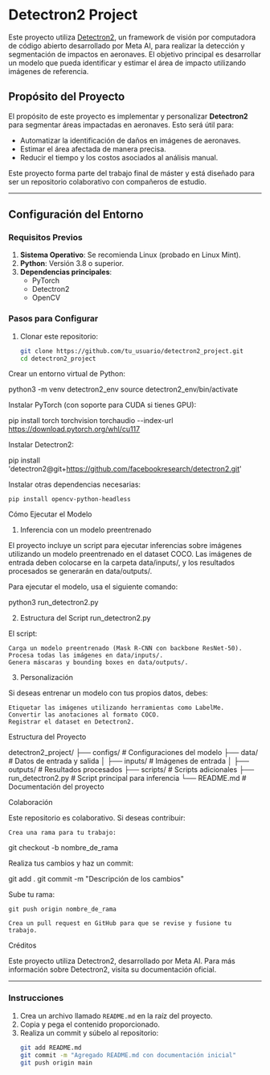 # Detectron2 Project

Este proyecto utiliza [Detectron2](https://github.com/facebookresearch/detectron2), un framework de visión por computadora de código abierto desarrollado por Meta AI, para realizar la detección y segmentación de impactos en aeronaves. El objetivo principal es desarrollar un modelo que pueda identificar y estimar el área de impacto utilizando imágenes de referencia.

## Propósito del Proyecto

El propósito de este proyecto es implementar y personalizar **Detectron2** para segmentar áreas impactadas en aeronaves. Esto será útil para:
- Automatizar la identificación de daños en imágenes de aeronaves.
- Estimar el área afectada de manera precisa.
- Reducir el tiempo y los costos asociados al análisis manual.

Este proyecto forma parte del trabajo final de máster y está diseñado para ser un repositorio colaborativo con compañeros de estudio.

---

## Configuración del Entorno

### Requisitos Previos

1. **Sistema Operativo**: Se recomienda Linux (probado en Linux Mint).
2. **Python**: Versión 3.8 o superior.
3. **Dependencias principales**:
   - PyTorch
   - Detectron2
   - OpenCV

### Pasos para Configurar

1. Clonar este repositorio:
   ```bash
   git clone https://github.com/tu_usuario/detectron2_project.git
   cd detectron2_project

Crear un entorno virtual de Python:

python3 -m venv detectron2_env
source detectron2_env/bin/activate

Instalar PyTorch (con soporte para CUDA si tienes GPU):

pip install torch torchvision torchaudio --index-url https://download.pytorch.org/whl/cu117

Instalar Detectron2:

pip install 'detectron2@git+https://github.com/facebookresearch/detectron2.git'

Instalar otras dependencias necesarias:

    pip install opencv-python-headless

Cómo Ejecutar el Modelo
1. Inferencia con un modelo preentrenado

El proyecto incluye un script para ejecutar inferencias sobre imágenes utilizando un modelo preentrenado en el dataset COCO. Las imágenes de entrada deben colocarse en la carpeta data/inputs/, y los resultados procesados se generarán en data/outputs/.

Para ejecutar el modelo, usa el siguiente comando:

python3 run_detectron2.py

2. Estructura del Script run_detectron2.py

El script:

    Carga un modelo preentrenado (Mask R-CNN con backbone ResNet-50).
    Procesa todas las imágenes en data/inputs/.
    Genera máscaras y bounding boxes en data/outputs/.

3. Personalización

Si deseas entrenar un modelo con tus propios datos, debes:

    Etiquetar las imágenes utilizando herramientas como LabelMe.
    Convertir las anotaciones al formato COCO.
    Registrar el dataset en Detectron2.

Estructura del Proyecto

detectron2_project/
├── configs/               # Configuraciones del modelo
├── data/                  # Datos de entrada y salida
│   ├── inputs/            # Imágenes de entrada
│   ├── outputs/           # Resultados procesados
├── scripts/               # Scripts adicionales
├── run_detectron2.py      # Script principal para inferencia
└── README.md              # Documentación del proyecto

Colaboración

Este repositorio es colaborativo. Si deseas contribuir:

    Crea una rama para tu trabajo:

git checkout -b nombre_de_rama

Realiza tus cambios y haz un commit:

git add .
git commit -m "Descripción de los cambios"

Sube tu rama:

    git push origin nombre_de_rama

    Crea un pull request en GitHub para que se revise y fusione tu trabajo.

Créditos

Este proyecto utiliza Detectron2, desarrollado por Meta AI. Para más información sobre Detectron2, visita su documentación oficial.


---

### Instrucciones
1. Crea un archivo llamado `README.md` en la raíz del proyecto.
2. Copia y pega el contenido proporcionado.
3. Realiza un commit y súbelo al repositorio:
   ```bash
   git add README.md
   git commit -m "Agregado README.md con documentación inicial"
   git push origin main